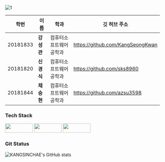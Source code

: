 
![1](https://user-images.githubusercontent.com/101855945/202638511-d6cec7a4-6484-47a4-ba88-843b48287c38.JPG)

|학번|이름|학과|깃 허브 주소|
|---|---|---|---|
|20181833|**강성관**|컴퓨터소프트웨어공학과|https://github.com/KangSeongKwan|
|20181820|**신경식**|컴퓨터소프트웨어공학과|https://github.com/sks8960|
|20181844|**채승현**|컴퓨터소프트웨어공학과|https://github.com/azsu3598|
### Tech Stack
<p>
<img src="https://img.shields.io/badge/CSharp-239120?style=flat-square&logo=CSharp&logoColor=white" width=90px, height=30px/>
<img src="https://img.shields.io/badge/Unity-AAFFBB?style=flat-square&logo=Unity&logoColor=white" width=90px, height=30px/>
<img src="https://img.shields.io/badge/GitHub-181717?style=flat-square&logo=GitHub&logoColor=white" width=90px, height=30px/>
</p>

### Git Status
![KANGSINCHAE's GitHub stats](https://github-readme-stats.vercel.app/api?username=KANGSINCHAE&theme=tokyonight&show_icons=true)
